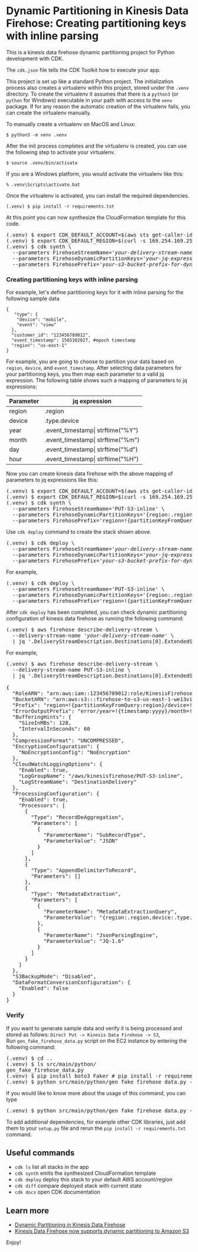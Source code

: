 
# Dynamic Partitioning in Kinesis Data Firehose: Creating partitioning keys with inline parsing

This is a kinesis data firehose dynamic partitioning project for Python development with CDK.

The `cdk.json` file tells the CDK Toolkit how to execute your app.

This project is set up like a standard Python project.  The initialization
process also creates a virtualenv within this project, stored under the `.venv`
directory.  To create the virtualenv it assumes that there is a `python3`
(or `python` for Windows) executable in your path with access to the `venv`
package. If for any reason the automatic creation of the virtualenv fails,
you can create the virtualenv manually.

To manually create a virtualenv on MacOS and Linux:

```
$ python3 -m venv .venv
```

After the init process completes and the virtualenv is created, you can use the following
step to activate your virtualenv.

```
$ source .venv/bin/activate
```

If you are a Windows platform, you would activate the virtualenv like this:

```
% .venv\Scripts\activate.bat
```

Once the virtualenv is activated, you can install the required dependencies.

```
(.venv) $ pip install -r requirements.txt
```

At this point you can now synthesize the CloudFormation template for this code.

<pre>
(.venv) $ export CDK_DEFAULT_ACCOUNT=$(aws sts get-caller-identity --query Account --output text)
(.venv) $ export CDK_DEFAULT_REGION=$(curl -s 169.254.169.254/latest/dynamic/instance-identity/document | jq -r .region)
(.venv) $ cdk synth \
  --parameters FirehoseStreamName=<i>'your-delivery-stream-name'</i> \
  --parameters FirehoseDynamicPartitionKeys=<i>'your-jq-expressions-to-parse-dynamic-partition-keys'</i> \
  --parameters FirehosePrefix=<i>'your-s3-bucket-prefix-for-dynamic-partitioning'</i>
</pre>

### Creating partitioning keys with inline parsing

For example, let's define partitioning keys for it with inline parsing for the following sample data

```
{  
   "type": {  
    "device": "mobile",  
    "event": "view" 
  },  
  "customer_id": "123456789012",  
  "event_timestamp": 1565382027, #epoch timestamp  
  "region": "us-east-1"  
}
```

For example, you are going to choose to partition your data based on `region`, `device`, and `event_timestamp`.
After selecting data parameters for your partitioning keys, you then map each parameter to a valid jq expression. 
The following table shows such a mapping of parameters to jq expressions:

| Parameter	| jq expression |
|-----------|---------------|
| region | .region |
| device | .type.device |
| year | .event_timestamp\| strftime("%Y") |
| month	| .event_timestamp\| strftime("%m") |
| day | .event_timestamp\| strftime("%d") |
| hour | .event_timestamp\| strftime("%H") |

Now you can create kinesis data firehose with the above mapping of parameters to jq expressions like this:

<pre>
(.venv) $ export CDK_DEFAULT_ACCOUNT=$(aws sts get-caller-identity --query Account --output text)
(.venv) $ export CDK_DEFAULT_REGION=$(curl -s 169.254.169.254/latest/dynamic/instance-identity/document | jq -r .region)
(.venv) $ cdk synth \
  --parameters FirehoseStreamName='PUT-S3-inline' \
  --parameters FirehoseDynamicPartitionKeys='{region:.region,device:.type.device,year:.event_timestamp|strftime("%Y"),month:.event_timestamp|strftime("%m"),day:.event_timestamp|strftime("%d"),hour:.event_timestamp|strftime("%H")}' \
  --parameters FirehosePrefix='region=!{partitionKeyFromQuery:region}/device=!{partitionKeyFromQuery:device}/year=!{partitionKeyFromQuery:year}/month=!{partitionKeyFromQuery:month}/day=!{partitionKeyFromQuery:day}/hour=!{partitionKeyFromQuery:hour}/'
</pre>

Use `cdk deploy` command to create the stack shown above.

<pre>
(.venv) $ cdk deploy \
  --parameters FirehoseStreamName=<i>'your-delivery-stream-name'</i> \
  --parameters FirehoseDynamicPartitionKeys=<i>'your-jq-expressions-to-parse-dynamic-partition-keys'</i> \
  --parameters FirehosePrefix=<i>'your-s3-bucket-prefix-for-dynamic-partitioning'</i>
</pre>

For example,
<pre>
(.venv) $ cdk deploy \
  --parameters FirehoseStreamName='PUT-S3-inline' \
  --parameters FirehoseDynamicPartitionKeys='{region:.region,device:.type.device,year:.event_timestamp|strftime("%Y"),month:.event_timestamp|strftime("%m"),day:.event_timestamp|strftime("%d"),hour:.event_timestamp|strftime("%H")}' \
  --parameters FirehosePrefix='region=!{partitionKeyFromQuery:region}/device=!{partitionKeyFromQuery:device}/year=!{partitionKeyFromQuery:year}/month=!{partitionKeyFromQuery:month}/day=!{partitionKeyFromQuery:day}/hour=!{partitionKeyFromQuery:hour}/'
</pre>

After `cdk deploy` has been completed, you can check dynamic partitioning configuration of kinesis data firehose as running the following command:

<pre>
(.venv) $ aws firehose describe-delivery-stream \
  --delivery-stream-name <i>'your-delivery-stream-name'</i> \
  | jq '.DeliveryStreamDescription.Destinations[0].ExtendedS3DestinationDescription'
</pre>

For example,

<pre>
(.venv) $ aws firehose describe-delivery-stream \
  --delivery-stream-name PUT-S3-inline \
  | jq '.DeliveryStreamDescription.Destinations[0].ExtendedS3DestinationDescription'

{
  "RoleARN": "arn:aws:iam::123456789012:role/KinesisFirehoseServiceRole-PUT-S3-inline-us-east-1",
  "BucketARN": "arn:aws:s3:::firehose-to-s3-us-east-1-we13viq",
  "Prefix": "region=!{partitionKeyFromQuery:region}/device=!{partitionKeyFromQuery:device}/year=!{partitionKeyFromQuery:year}/month=!{partitionKeyFromQuery:month}/day=!{partitionKeyFromQuery:day}/hour=!{partitionKeyFromQuery:hour}/",
  "ErrorOutputPrefix": "error/year=!{timestamp:yyyy}/month=!{timestamp:MM}/day=!{timestamp:dd}/hour=!{timestamp:HH}/!{firehose:error-output-type}",
  "BufferingHints": {
    "SizeInMBs": 128,
    "IntervalInSeconds": 60
  },
  "CompressionFormat": "UNCOMPRESSED",
  "EncryptionConfiguration": {
    "NoEncryptionConfig": "NoEncryption"
  },
  "CloudWatchLoggingOptions": {
    "Enabled": true,
    "LogGroupName": "/aws/kinesisfirehose/PUT-S3-inline",
    "LogStreamName": "DestinationDelivery"
  },
  "ProcessingConfiguration": {
    "Enabled": true,
    "Processors": [
      {
        "Type": "RecordDeAggregation",
        "Parameters": [
          {
            "ParameterName": "SubRecordType",
            "ParameterValue": "JSON"
          }
        ]
      },
      {
        "Type": "AppendDelimiterToRecord",
        "Parameters": []
      },
      {
        "Type": "MetadataExtraction",
        "Parameters": [
          {
            "ParameterName": "MetadataExtractionQuery",
            "ParameterValue": "{region:.region,device:.type.device,year:.event_timestamp|strftime(\"%Y\"),month:.event_timestamp|strftime(\"%m\"),day:.event_timestamp|strftime(\"%d\"),hour:.event_timestamp|strftime(\"%H\")}"
          },
          {
            "ParameterName": "JsonParsingEngine",
            "ParameterValue": "JQ-1.6"
          }
        ]
      }
    ]
  },
  "S3BackupMode": "Disabled",
  "DataFormatConversionConfiguration": {
    "Enabled": false
  }
}
</pre>

### Verify

If you want to generate sample data and verify it is being processed and stored as follows: `Direct Put -> Kinesis Data Firehose -> S3`, <br/>
Run `gen_fake_firehose_data.py` script on the EC2 instance by entering the following command:

<pre>
(.venv) $ cd ..
(.venv) $ ls src/main/python/
gen_fake_firehose_data.py
(.venv) $ pip install boto3 Faker # pip install -r requirements.txt
(.venv) $ python src/main/python/gen_fake_firehose_data.py --stream-name <i>'your-delivery-stream-name'</i> --max-count -1
</pre>

If you would like to know more about the usage of this command, you can type

<pre>
(.venv) $ python src/main/python/gen_fake_firehose_data.py --help
</pre>

To add additional dependencies, for example other CDK libraries, just add
them to your `setup.py` file and rerun the `pip install -r requirements.txt`
command.

## Useful commands

 * `cdk ls`          list all stacks in the app
 * `cdk synth`       emits the synthesized CloudFormation template
 * `cdk deploy`      deploy this stack to your default AWS account/region
 * `cdk diff`        compare deployed stack with current state
 * `cdk docs`        open CDK documentation

## Learn more
 * [Dynamic Partitioning in Kinesis Data Firehose](https://docs.aws.amazon.com/firehose/latest/dev/dynamic-partitioning.html)
 * [Kinesis Data Firehose now supports dynamic partitioning to Amazon S3](https://aws.amazon.com/blogs/big-data/kinesis-data-firehose-now-supports-dynamic-partitioning-to-amazon-s3/)


Enjoy!
